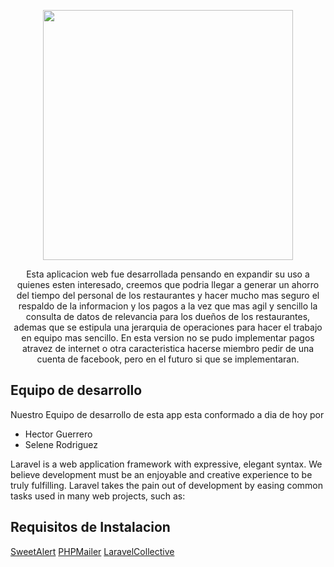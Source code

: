 <p align="center"><img src="//fotos.subefotos.com/13cba04cee893705c7fefb011608dc8ao.png" width="400"></p>

<p align="center">
Esta aplicacion web fue desarrollada pensando en expandir su uso a quienes esten interesado, creemos que podria llegar a generar un ahorro del tiempo del personal de los restaurantes y hacer mucho mas seguro el respaldo de la informacion y los pagos a la vez que mas agil y sencillo la consulta de datos de relevancia para los dueños de los restaurantes, ademas que se estipula una jerarquia de operaciones para hacer el trabajo en equipo mas sencillo.
En esta version no se pudo implementar pagos atravez de internet o otra caracteristica hacerse miembro pedir de una cuenta de facebook, pero en el futuro si que se implementaran.
</p>

## Equipo de desarrollo

Nuestro Equipo de desarrollo de esta app esta conformado a dia de hoy por

- Hector Guerrero
- Selene Rodriguez

Laravel is a web application framework with expressive, elegant syntax. We believe development must be an enjoyable and creative experience to be truly fulfilling. Laravel takes the pain out of development by easing common tasks used in many web projects, such as:

## Requisitos de Instalacion

[SweetAlert](https://github.com/realrashid/sweet-alert)
[PHPMailer](https://packagist.org/packages/phpmailer/phpmailer)
[LaravelCollective](https://laravelcollective.com/)



